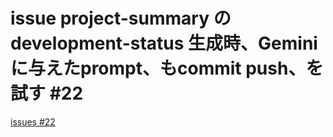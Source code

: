 # issue project-summary の development-status 生成時、Geminiに与えたprompt、もcommit push、を試す #22
[issues #22](https://github.com/cat2151/github-actions/issues/22)


